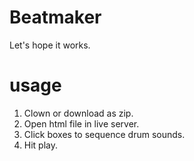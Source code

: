 # Beatmaker

Let's hope it works.

# usage

1. Clown or download as zip.
2. Open html file in live server.
3. Click boxes to sequence drum sounds.
4. Hit play.

